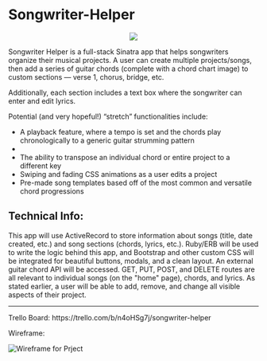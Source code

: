 # Songwriter-Helper
<p align="center">
  <img src ="http://career.iresearchnet.com/wp-content/uploads/2015/03/Songwriter.jpg"/>
</p>


Songwriter Helper is a full-stack Sinatra app that helps songwriters organize their musical projects. A user can create multiple projects/songs, then add a series of guitar chords (complete with a chord chart image) to custom sections — verse 1, chorus, bridge, etc.

Additionally, each section includes a text box where the songwriter can enter and edit lyrics.

Potential (and very hopeful!) “stretch” functionalities include:
<ul>
	<li>A playback feature, where a tempo is set and the chords play chronologically to a generic guitar strumming pattern<li>
	<li>The ability to transpose an individual chord or entire project to a different key</li>
	<li>Swiping and fading CSS animations as a user edits a project</li>
	<li>Pre-made song templates based off of the most common and versatile chord progressions</li>
</ul>
<h2>Technical Info:</h2>
This app will use ActiveRecord to store information about songs (title, date created, etc.) and song sections (chords, lyrics, etc.). Ruby/ERB will be used to write the logic behind this app, and Bootstrap and other custom CSS will be integrated for beautiful buttons, modals, and a clean layout. An external guitar chord API will be accessed.
GET, PUT, POST, and DELETE routes are all relevant to individual songs (on the "home" page), chords, and lyrics. As stated earlier, a user will be able to add, remove, and change all visible aspects of their project.
<hr>
Trello Board: https://trello.com/b/n4oHSg7j/songwriter-helper

Wireframe:

![Wireframe for Prject](https://s32.postimg.org/k3k80vs4l/songwriterwire.jpg)
